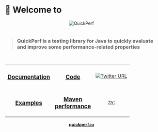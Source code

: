 # 👋 Welcome to

<div align="center">
<img src="https://pbs.twimg.com/profile_banners/926219963333038086/1518645789" alt="QuickPerf"/>
</div><br>

><h3>QuickPerf is a testing library for Java to quickly evaluate and improve some performance-related properties</h3>

<br />

<div align="center">
<table>
 <tr>
    <td align="center"><h3><a href="https://github.com/quick-perf/doc/wiki/QuickPerf">Documentation</a></h3></td>
    <td align="center"><h3><a href="https://github.com/quick-perf/quickperf">Code</a></h3></td>
    <td align="center"> <a href="https://twitter.com/quickperf">       
           <img alt="Twitter URL" src="https://img.shields.io/twitter/url?label=Twitter&style=social&url=https%3A%2F%2Ftwitter.com%2Fquickperf">
         </a>
    </td>
 </tr>
 <tr>
    <td align="center"><h3><a href="https://github.com/quick-perf/quickperf-examples">Examples</a></h3></td>
    <td align="center"><h3><a href="https://github.com/quick-perf/maven-test-bench">Maven<br />performance</a></h3></td>
    <td align="center"><a href="https://www.youtube.com/playlist?list=PLyRtZQwOxA6ekhEr2H2nNV42ZLD8OkPEx">:tv:</a></td>
 </tr>
</table>
</div>

<div align="center">
 <strong><a href="https://quickperf.io">quickperf.io</a></strong>
</div>

